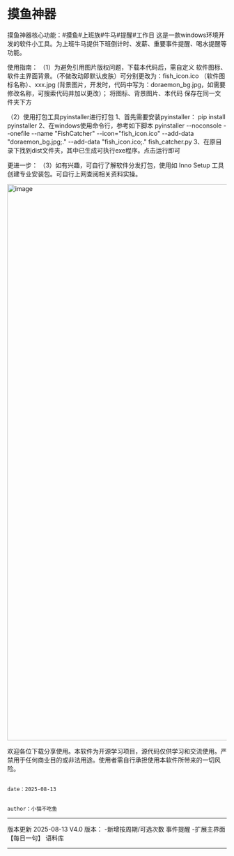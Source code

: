 # 摸鱼神器
摸鱼神器核心功能：#摸鱼#上班族#牛马#提醒#工作日
这是一款windows环境开发的软件小工具。为上班牛马提供下班倒计时、发薪、重要事件提醒、喝水提醒等功能。



使用指南：
（1）为避免引用图片版权问题，下载本代码后，需自定义 软件图标、软件主界面背景。（不做改动即默认皮肤）可分别更改为：fish_icon.ico （软件图标名称）、xxx.jpg (背景图片，开发时，代码中写为：doraemon_bg.jpg，如需要修改名称，可搜索代码并加以更改）；
将图标、背景图片、本代码 保存在同一文件夹下方

（2）使用打包工具pyinstaller进行打包
      1、首先需要安装pyinstaller： pip install pyinstaller
      2、在windows使用命令行，参考如下脚本 
pyinstaller --noconsole --onefile --name "FishCatcher" --icon="fish_icon.ico" --add-data "doraemon_bg.jpg;." --add-data "fish_icon.ico;." fish_catcher.py
      3、在原目录下找到dist文件夹，其中已生成可执行exe程序。点击运行即可

更进一步：
（3）如有兴趣，可自行了解软件分发打包，使用如 Inno Setup 工具 创建专业安装包。可自行上网查阅相关资料实操。



<img width="2387" height="1277" alt="image" src="https://github.com/user-attachments/assets/9859fa33-5061-46a5-9e25-eed878aa618a" />







欢迎各位下载分享使用。本软件为开源学习项目，源代码仅供学习和交流使用。严禁用于任何商业目的或非法用途。使用者需自行承担使用本软件所带来的一切风险。



                                                                                                                  date：2025-08-13
                                                                                                                  
                                                                                                                  author：小猫不吃鱼




***************************************************************************************************************************************
版本更新
2025-08-13 V4.0 版本：
-新增按周期/可选次数 事件提醒
-扩展主界面 【每日一句】 语料库
***************************************************************************************************************************************



